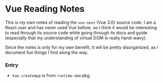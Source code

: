 # Vue Reading Notes

This is my own notes of reading the `vue-next` (Vue 3.0) source code. I am a React user and has never used Vue before, so I think it would be interesting to read through its source code while going through its docs and guide (especially that my understanding of virtual DOM is really hand-wavy).

Since the notes is only for my own benefit, it will be pretty disorganized, as I document fun things I find along the way.

### Entry

+ `Vue.createApp` is from `runtime-dom` pkg.
